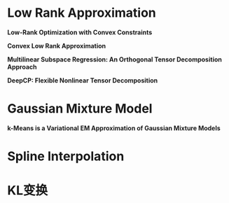 # Low Rank Approximation

**Low-Rank Optimization with Convex Constraints**

**Convex Low Rank Approximation**

**Multilinear Subspace Regression: An Orthogonal Tensor Decomposition Approach**

**DeepCP: Flexible Nonlinear Tensor Decomposition**

# Gaussian Mixture Model

**k-Means is a Variational EM Approximation of Gaussian Mixture Models**

# Spline Interpolation


# KL变换